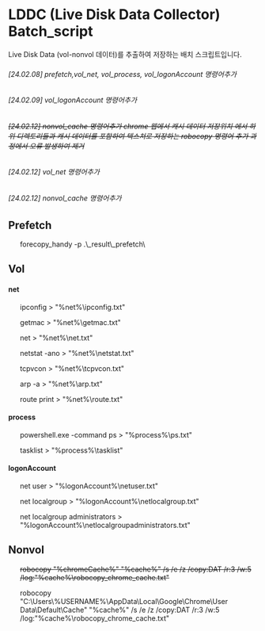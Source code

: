 # LDDC (Live Disk Data Collector) Batch_script
Live Disk Data (vol-nonvol 데이터)를 추출하여 저장하는 배치 스크립트입니다.

###### [24.02.08] prefetch,vol_net, vol_process, vol_logonAccount 명령어추가
###### [24.02.09] vol_logonAccount 명령어추가
###### <s>[24.02.12] nonvol_cache 명령어추가 chrome 웹에서 캐시 데이터 저장위치 에서 하위 디렉토리들과 캐시 데이터를 포함하여 텍스쳐로 저장하는 robocopy 명령어 추가 과정에서 오류 발생하여 제거</s>
###### [24.02.12] vol_net 명령어추가
###### [24.02.12] nonvol_cache 명령어추가
## Prefetch
<ul>forecopy_handy -p .\_result\_prefetch\</ul>

## Vol
#### net
<ul>ipconfig > "%net%\ipconfig.txt"</ul>
<ul>getmac > "%net%\getmac.txt"</ul>
<ul>net > "%net%\net.txt"</ul>
<ul>netstat -ano > "%net%\netstat.txt"</ul>
<ul>tcpvcon > "%net%\tcpvcon.txt"</ul>
<ul>arp -a > "%net%\arp.txt"</ul>
<ul>route print > "%net%\route.txt"</ul>

#### process
<ul>powershell.exe -command ps > "%process%\ps.txt"</ul>
<ul>tasklist > "%process%\tasklist"</ul>

#### logonAccount
<ul>net user > "%logonAccount%\netuser.txt"</ul>
<ul>net localgroup > "%logonAccount%\netlocalgroup.txt"</ul>
<ul>net localgroup administrators  > "%logonAccount%\netlocalgroupadministrators.txt"</ul>

## Nonvol
<s><ul>robocopy "%chromeCache%" "%cache%" /s /e /z /copy:DAT /r:3 /w:5 /log:"%cache%\robocopy_chrome_cache.txt"</ul></s>
<ul>robocopy "C:\Users\%USERNAME%\AppData\Local\Google\Chrome\User Data\Default\Cache" "%cache%" /s /e /z /copy:DAT /r:3 /w:5 /log:"%cache%\robocopy_chrome_cache.txt"</ul>
